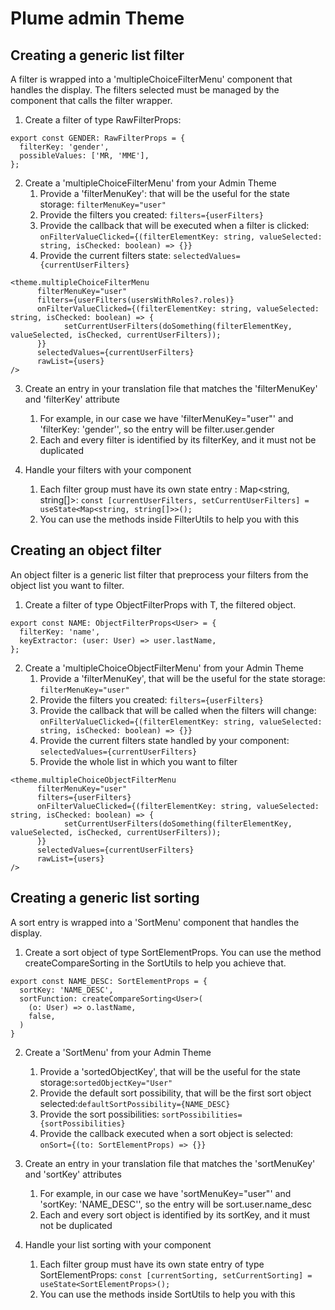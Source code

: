 Plume admin Theme
=================

Creating a generic list filter
------------------------------

A filter is wrapped into a 'multipleChoiceFilterMenu' component that handles the display.
The filters selected must be managed by the component that calls the filter wrapper.

1. Create a filter of type RawFilterProps:
```
export const GENDER: RawFilterProps = {
  filterKey: 'gender',
  possibleValues: ['MR, 'MME'],
};
```
2. Create a 'multipleChoiceFilterMenu' from your Admin Theme
    1. Provide a 'filterMenuKey': that will be the useful for the state storage: `filterMenuKey="user"`
    2. Provide the filters you created: `filters={userFilters}`
    3. Provide the callback that will be executed when a filter is clicked: `onFilterValueClicked={(filterElementKey: string, valueSelected: string, isChecked: boolean) => {}}`
    4. Provide the current filters state: `selectedValues={currentUserFilters}`
```
<theme.multipleChoiceFilterMenu
      filterMenuKey="user"
      filters={userFilters(usersWithRoles?.roles)}
      onFilterValueClicked={(filterElementKey: string, valueSelected: string, isChecked: boolean) => {
            setCurrentUserFilters(doSomething(filterElementKey, valueSelected, isChecked, currentUserFilters));
      }}
      selectedValues={currentUserFilters}
      rawList={users}
/>
```
3. Create an entry in your translation file that matches the 'filterMenuKey' and 'filterKey' attribute
    1. For example, in our case we have 'filterMenuKey="user"' and 'filterKey: 'gender'', so the entry will be filter.user.gender
    2. Each and every filter is identified by its filterKey, and it must not be duplicated

4. Handle your filters with your component
   1. Each filter group must have its own state entry : Map<string, string[]>: `const [currentUserFilters, setCurrentUserFilters] = useState<Map<string, string[]>>();`
   2. You can use the methods inside FilterUtils to help you with this

Creating an object filter
-------------------------

An object filter is a generic list filter that preprocess your filters from the object list you want to filter.

1. Create a filter of type ObjectFilterProps<T> with T, the filtered object.
```
export const NAME: ObjectFilterProps<User> = {
  filterKey: 'name',
  keyExtractor: (user: User) => user.lastName,
};
```
2. Create a 'multipleChoiceObjectFilterMenu' from your Admin Theme
    1. Provide a 'filterMenuKey', that will be the useful for the state storage: `filterMenuKey="user"`
    2. Provide the filters you created: `filters={userFilters}`
    3. Provide the callback that will be called when the filters will change: `onFilterValueClicked={(filterElementKey: string, valueSelected: string, isChecked: boolean) => {}}`
    4. Provide the current filters state handled by your component: `selectedValues={currentUserFilters}`
    5. Provide the whole list in which you want to filter

```
<theme.multipleChoiceObjectFilterMenu
      filterMenuKey="user"
      filters={userFilters}
      onFilterValueClicked={(filterElementKey: string, valueSelected: string, isChecked: boolean) => {
            setCurrentUserFilters(doSomething(filterElementKey, valueSelected, isChecked, currentUserFilters));
      }}
      selectedValues={currentUserFilters}
      rawList={users}
/>
```

Creating a generic list sorting
-------------------------------

A sort entry is wrapped into a 'SortMenu' component that handles the display.

1. Create a sort object of type SortElementProps. You can use the method createCompareSorting in the SortUtils to help you achieve that.
```
export const NAME_DESC: SortElementProps = {
  sortKey: 'NAME_DESC',
  sortFunction: createCompareSorting<User>(
    (o: User) => o.lastName,
    false,
  )
}
```
2. Create a 'SortMenu' from your Admin Theme
   1. Provide a 'sortedObjectKey', that will be the useful for the state storage:`sortedObjectKey="User"`
   2. Provide the default sort possibility, that will be the first sort object selected:`defaultSortPossibility={NAME_DESC}`
   3. Provide the sort possibilities: `sortPossibilities={sortPossibilities}`
   4. Provide the callback executed when a sort object is selected: `onSort={(to: SortElementProps) => {}}`

3. Create an entry in your translation file that matches the 'sortMenuKey' and 'sortKey' attributes
   1. For example, in our case we have 'sortMenuKey="user"' and 'sortKey: 'NAME_DESC'', so the entry will be sort.user.name_desc
   2. Each and every sort object is identified by its sortKey, and it must not be duplicated

4. Handle your list sorting with your component
   1. Each filter group must have its own state entry of type SortElementProps: `const [currentSorting, setCurrentSorting] = useState<SortElementProps>();`
   2. You can use the methods inside SortUtils to help you with this